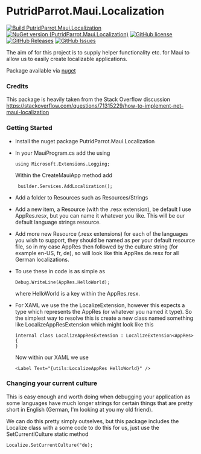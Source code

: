 # PutridParrot.Maui.Localization

[![Build PutridParrot.Maui.Localization](https://github.com/putridparrot/PutridParrot.Maui.Localization/actions/workflows/build.yml/badge.svg)](https://github.com/putridparrot/PutridParrot.Maui.Localization/actions/workflows/build.yml)
[![NuGet version (PutridParrot.Maui.Localization)](https://img.shields.io/nuget/v/PutridParrot.Maui.Localization.svg?style=flat-square)](https://www.nuget.org/packages/PutridParrot.Maui.Localization/)
[![GitHub license](https://img.shields.io/badge/license-MIT-blue.svg)](https://github.com/putridparrot/PutridParrot.Maui.Localization/blob/master/LICENSE.md)
[![GitHub Releases](https://img.shields.io/github/release/putridparrot/PutridParrot.Maui.Localization.svg)](https://github.com/putridparrot/PutridParrot.Maui.Localization/releases)
[![GitHub Issues](https://img.shields.io/github/issues/putridparrot/PutridParrot.Maui.Localization.svg)](https://github.com/putridparrot/PutridParrot.Maui.Localization/issues)


The aim of for this project is to supply helper functionality etc. for Maui to allow us to easily create localizable applications.

Package available via [nuget](https://www.nuget.org/packages/PutridParrot.Maui.Localization/)

### Credits

This package is heavily taken from the Stack Overflow discussion https://stackoverflow.com/questions/71315229/how-to-implement-net-maui-localization 

### Getting Started

* Install the nuget package PutridParrot.Maui.Localization
* In your MauiProgram.cs add the using 

   ```
   using Microsoft.Extensions.Logging;
   ```

    Within the CreateMauiApp method add

   ```
    builder.Services.AddLocalization();
   ```
* Add a folder to Resources such as Resources/Strings
* Add a new item, a Resource (with the .resx extension), be default I use AppRes.resx, but you can name it whatever you like. This will be our default language strings resource.
* Add more new Resource (.resx extensions) for each of the languages you wish to support, they should be named as per your default resource file, so in my case AppRes then followed by the culture string (for example en-US, fr, de), so will look like this AppRes.de.resx for all German localizations.
* To use these in code is as simple as  

   ```
   Debug.WriteLine(AppRes.HelloWorld);
   ```

   where HelloWorld is a key within the AppRes.resx.
* For XAML we use the the LocalizeExtension, however this expects a type which represents the AppRes (or whatever you named it type). So the simplest way to resolve this is create a new class named something like LocalizeAppResExtension which might look like this

   ```
   internal class LocalizeAppResExtension : LocalizeExtension<AppRes>
   {
   }
   ```

   Now within our XAML we use

   ```
   <Label Text="{utils:LocalizeAppRes HelloWorld}" />
   ```

### Changing your current culture

This is easy enough and worth doing when debugging your application as some languages have much longer strings for certain things that are pretty short in English (German, I'm looking at you my old friend).

We can do this pretty simply outselves, but this package includes the Localize class with a some code to do this for us, just use the SetCurrentlCulture static method

```
Localize.SetCurrentCulture("de);
```
